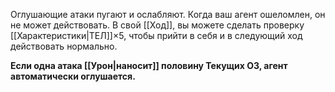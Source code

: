 Оглушающие атаки пугают и ослабляют. Когда ваш агент ошеломлен, он не может действовать. В свой [[Ход]], вы можете сделать проверку [[Характеристики|ТЕЛ]]×5, чтобы прийти в себя и в следующий ход действовать нормально.

**Если одна атака [[Урон|наносит]] половину Текущих ОЗ, агент автоматически оглушается.**